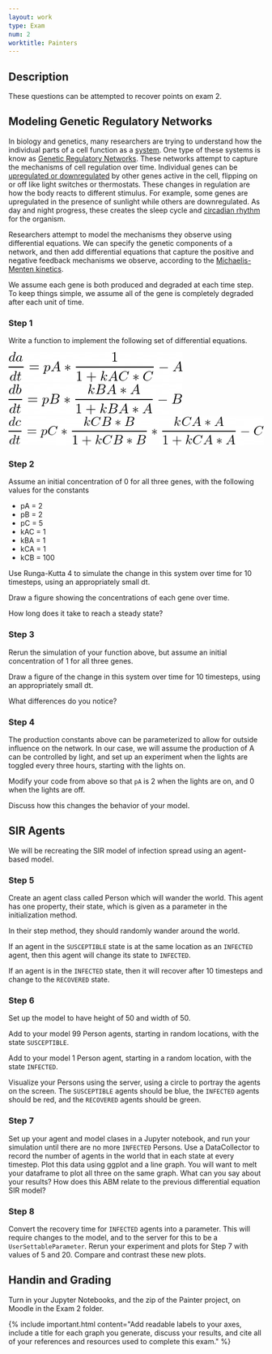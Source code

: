 ```yaml
---
layout: work
type: Exam
num: 2
worktitle: Painters
---
```


## Description

These questions can be attempted to recover points on exam 2.

## Modeling Genetic Regulatory Networks

In biology and genetics, many researchers are trying to understand how the individual
parts of a cell function as a
[system](http://en.wikipedia.org/wiki/Systems_biology).
One type of these systems is know as
[Genetic Regulatory Networks](http://en.wikipedia.org/wiki/Gene_regulatory_network).
These networks attempt to capture the mechanisms of cell regulation over time.
Individual genes can be
[upregulated or downregulated](http://en.wikipedia.org/wiki/Downregulation_and_upregulation) by other genes active in the cell, flipping
on or off like light switches or thermostats. These changes in
regulation are how the body
reacts to different stimulus. For example, some genes are upregulated in the presence
of sunlight while others are downregulated. As day and night progress, these creates the
sleep cycle and
[circadian rhythm](http://en.wikipedia.org/wiki/Circadian_rhythm) for the organism.

Researchers
attempt to model the mechanisms they observe using differential equations.
We can specify the genetic components of a network, and then add differential
equations that capture the positive and negative feedback mechanisms we observe, according
to the [Michaelis-Menten kinetics](http://en.wikipedia.org/wiki/Michaelis%E2%80%93Menten_kinetics).

We assume each gene is both produced and degraded at each time step.
To keep things simple, we assume all of the gene is completely degraded after each unit
of time.

### Step 1

Write a function to implement the following set
of differential equations.

![Neuron Diagram](../assets/images/dadt.png)
![Neuron Diagram](../assets/images/dbdt.png)
![Neuron Diagram](../assets/images/dcdt.png)

### Step 2

Assume an initial concentration of 0 for all three genes, with the following values for the constants

* pA = 2
* pB = 2
* pC = 5
* kAC = 1
* kBA = 1
* kCA = 1
* kCB = 100

Use Runga-Kutta 4 to simulate the change in this system over time for 10 timesteps, using an appropriately small dt.

Draw a figure showing the concentrations of each gene over time.

How long does it take to reach a steady state?

### Step 3

Rerun the simulation of your function above, but assume an initial concentration of 1 for all three genes.

Draw a figure of the change in this system over time for 10 timesteps, using an appropriately small dt.

What differences do you notice?

### Step 4

The production constants above can be parameterized to allow for outside influence on
the network. In our case, we will assume the production of A can be controlled by
light, and set up an experiment when the lights are toggled every three hours, starting with
the lights on.

Modify your code from above so that `pA` is 2 when the lights are on, and 0 when the lights are off.

Discuss how this changes the behavior of your model.

## SIR Agents

We will be recreating the SIR model of infection spread using an agent-based model.

### Step 5

Create an agent class called Person which will wander the world. This agent has one property, their state, which is given as a parameter in the initialization method.

In their step method, they should randomly wander around the world.

If an agent in the `SUSCEPTIBLE` state is at the same location as an `INFECTED` agent, then this agent will change its state to `INFECTED`.

If an agent is in the `INFECTED` state, then it will
recover after 10 timesteps and change to the `RECOVERED` state.

### Step 6

Set up the model to have height of 50 and width of 50.

Add to your model 99 Person agents, starting in random locations, with the state `SUSCEPTIBLE`.

Add to your model 1 Person agent, starting in a random location, with the state `INFECTED`.

Visualize your Persons using the server, using a circle to portray the agents on the screen. The `SUSCEPTIBLE` agents should be blue, the `INFECTED` agents should be red, and the `RECOVERED` agents should be green.

### Step 7

Set up your agent and model clases in a Jupyter notebook, and run your simulation until there are no more `INFECTED` Persons. Use a DataCollector to record the number of agents in the world that in each state at every timestep. Plot this data using ggplot and a line graph. You will want to melt your dataframe to plot all three on the same graph. What can you say about your results? How does this ABM relate to the previous differential equation SIR model?

### Step 8

Convert the recovery time for `INFECTED` agents into a parameter. This will require changes to the model, and to the server for this to be a `UserSettableParameter`. Rerun your experiment and plots for Step 7 with values of 5 and 20. Compare and contrast these new plots.

## Handin and Grading

Turn in your Jupyter Notebooks, and the zip of the Painter project, on Moodle in the Exam 2 folder.

{% include important.html content="Add readable labels to your axes,
include a title for each graph you generate, discuss your results,
and cite all of your references and resources used to complete
this exam." %}
